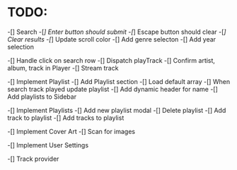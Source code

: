 # TODO:

-[] Search 
  -[*] Enter button should submit
  -[*] Escape button should clear
  -[*] Clear results
  -[*] Update scroll color
  -[] Add genre selecton
  -[] Add year selection

-[] Handle click on search row
  -[] Dispatch playTrack
  -[] Confirm artist, album, track in Player
  -[] Stream track

-[] Implement Playlist
  -[] Add Playlist section
  -[] Load default array
  -[] When search track played update playlist
  -[] Add dynamic header for name
  -[] Add playlists to Sidebar
  
-[] Implement Playlists
  -[] Add new playlist modal
  -[] Delete playlist
  -[] Add track to playlist 
  -[] Add tracks to playlist
  
-[] Implement Cover Art
  -[] Scan for images
  
-[] Implement User Settings
  
-[] Track provider
